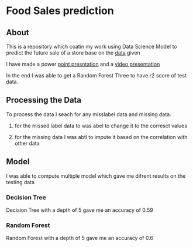 # Food Sales prediction 

## About

This is a repository which coatin my work using Data Science Model to predict the future sale of a store base on the [data]('food-sales-predictions/Data/sales_predictions.csv') given

I have made a power [point presntation]('presentation/food-prediction_powerpoint.odp') and a [video presentation]('presentation/presentation_1.mp4') 

In the end I was able to get a Random Forest Three to have r2 score of test data. 

## Processing the Data

To process the data I seach for any misslabel data and missing data. 

1. for the missed label data to was abel to change it to the corresct values

2. for the missing data I was abtl to impute it based on the correlation with other data 


## Model

I was able to compute multiple model which gave me difrent results on the testing data

### Decision Tree

Decision Tree with a depth of 5 gave me an accuracy of 0.59 

### Random Forest 

Random Forest with a depth of 5 gave me an accuracy of 0.6
 

